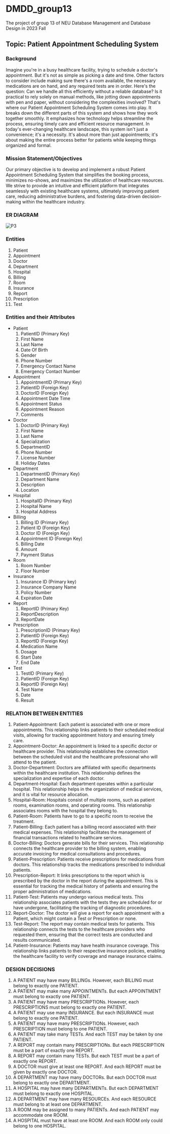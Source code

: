 # DMDD_group13
The project of group 13 of NEU Database Management and Database Design in 2023 Fall

## Topic: Patient Appointment Scheduling System

### Background

Imagine you're in a busy healthcare facility, trying to schedule a doctor's appointment. But it's not as simple as picking a date and time. Other factors to consider include making sure there's a room available, the necessary medications are on hand, and any required tests are in order.
Here's the question: Can we handle all this efficiently without a reliable database? Is it practical to rely solely on manual methods, like jotting down appointments with pen and paper, without considering the complexities involved?
That's where our Patient Appointment Scheduling System comes into play. It breaks down the different parts of this system and shows how they work together smoothly. It emphasizes how technology helps streamline the process, ensuring timely care and efficient resource management.
In today's ever-changing healthcare landscape, this system isn't just a convenience; it's a necessity. It's about more than just appointments; it's about making the entire process better for patients while keeping things organized and formal.



### Mission Statement/Objectives

Our primary objective is to develop and implement a robust Patient Appointment Scheduling System that simplifies the booking process, minimizes no-shows, and maximizes the utilization of healthcare resources. We strive to provide an intuitive and efficient platform that integrates seamlessly with existing healthcare systems, ultimately improving patient care, reducing administrative burdens, and fostering data-driven decision-making within the healthcare industry.

### ER DIAGRAM
![P3](https://github.com/kaohenry9287/DMDD_group13/assets/43743693/9e9e2f8a-739f-4973-9656-a114b6e7ada3)


### Entities

1. Patient
2. Appointment
3. Doctor
4. Department
5. Hospital
6. Billing
7. Room
8. Insurance
9. Report
10. Prescription
11. Test

### Entities and their Attributes
- Patient
  1. PatientID (Primary Key)
  2. First Name
  3. Last Name
  4. Date Of Birth
  5. Gender
  6. Phone Number
  7. Emergency Contact Name
  8. Emergency Contact Number
- Appointment
  1. AppointmentID (Primary Key)
  2. PatientID (Foreign Key)
  3. DoctorID (Foreign Key)
  4. Appointment Date Time
  5. Appointment Status
  6. Appointment Reason
  7. Comments
- Doctor
  1. DoctorID (Primary Key)
  2. First Name
  3. Last Name
  4. Specialization
  5. DepartmentID
  6. Phone Number
  7. License Number
  8. Holiday Dates
- Department
  1. DepartmentID (Primary Key)
  2. Department Name
  3. Description
  4. Location
- Hospital
  1. HospitalID (Primary Key)
  2. Hospital Name
  3. Hospital Address
- Billing
  1. Billing ID (Primary Key)
  2. Patient ID (Foreign Key)
  3. Doctor ID (Foreign Key)
  4. Appointment ID (Foreign Key)
  5. Billing Date
  6. Amount
  7. Payment Status
- Room
  1. Room Number
  2. Floor Number
- Insurance
  1. Insurance ID (Primary key)
  2. Insurance Company Name
  3. Policy Number
  4. Expiration Date
- Report
  1. ReportID (Primary Key)
  2. ReportDescription
  3. ReportDate
- Prescription
  1. PrescriptionID (Primary Key)
  2. PatientID (Foreign Key)
  3. ReportID (Foreign Key)
  4. Medication Name
  5. Dosage
  6. Start Date
  7. End Date
- Test
  1. TestID (Primary Key)
  2. PatientID (Foreign Key)
  3. ReportID (Foreign Key)
  4. Test Name
  5. Date
  6. Result
 
### RELATION BETWEEN ENTITIES

1. Patient-Appointment: Each patient is associated with one or more appointments. This relationship links patients to their scheduled medical visits, allowing for tracking appointment history and ensuring timely care.
2. Appointment-Doctor: An appointment is linked to a specific doctor or healthcare provider. This relationship establishes the connection between the scheduled visit and the healthcare professional who will attend to the patient.
3. Doctor-Department: Doctors are affiliated with specific departments within the healthcare institution. This relationship defines the specialization and expertise of each doctor.
4. Department-Hospital: Each department operates within a particular hospital. This relationship helps in the organization of medical services, and it is vital for resource allocation.
5. Hospital-Room: Hospitals consist of multiple rooms, such as patient rooms, examination rooms, and operating rooms. This relationship associates rooms with the hospital they belong to.
6. Patient-Room: Patients have to go to a specific room to receive the treatment. 
7. Patient-Billing: Each patient has a billing record associated with their medical expenses. This relationship facilitates the management of financial transactions related to healthcare services.
8. Doctor-Billing: Doctors generate bills for their services. This relationship connects the healthcare provider to the billing system, enabling accurate invoicing for medical consultations and procedures.
9. Patient-Prescription: Patients receive prescriptions for medications from doctors. This relationship tracks the medications prescribed to individual patients.
10. Prescription-Report: It links prescriptions to the report which is prescribed by the doctor in the report during the appointment. This is essential for tracking the medical history of patients and ensuring the proper administration of medications.
11. Patient-Test: Patients may undergo various medical tests. This relationship associates patients with the tests they are scheduled for or have undergone, facilitating the tracking of diagnostic procedures.
12. Report-Doctor: The doctor will give a report for each appointment with a Patient, which might contain a Test or Prescription or none.
13. Test-Report: The report may contain medical tests for patients. This relationship connects the tests to the healthcare providers who requested them, ensuring that the correct tests are conducted and results communicated.
15. Patient-Insurance: Patients may have health insurance coverage. This relationship links patients to their respective insurance policies, enabling the healthcare facility to verify coverage and manage insurance claims.

### DESIGN DECISIONS

1. A PATIENT may have many BILLINGs. However, each BILLING must belong to exactly one PATIENT.
2. A PATIENT may make many APPOINTMENTs. But each APPOINTMENT must belong to exactly one PATIENT. 
3. A PATIENT may have many PRESCRIPTIONs. However, each PRESCRIPTIONS must belong to exactly one PATIENT.
4. A PATIENT may use many INSURANCE. But each INSURANCE must belong to exactly one PATIENT.
5. A PATIENT may have many PRESCRIPTIONs. However, each PRESCRIPTION must belong to one PATIENT.
6. A PATIENT may take many TESTs. And each TEST may be taken by one PATIENT.
7. A REPORT may contain many PRESCRIPTIONs. But each PRESCRIPTION must be a part of exactly one REPORT.
8. A REPORT may contain many TESTs. But each TEST must be a part of exactly one REPORT.
9. A DOCTOR must give at least one REPORT. And each REPORT must be given by exactly one DOCTOR.
10. A DEPARTMENT may have many DOCTORs. But each DOCTOR must belong to exactly one DEPARTMENT.
11. A HOSPITAL may have many DEPARTMENTs. But each DEPARTMENT must belong to exactly one HOSPITAL.
12. A DEPARTMENT  may have many RESOURCEs. And each RESOURCE must belong to at least one DEPARTMENT.
13. A ROOM may be assigned to many PATIENTs. And each PATIENT may accommodate one ROOM.
14. A HOSPITAL must have at least one ROOM. And each ROOM only could belong to one HOSPITAL.

